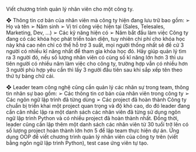 Viết chương trình quản lý nhân viên cho một công ty.

❖ Thông tin cơ bản của nhân viên mà công ty hiện đang lưu trữ bao gồm:
➢ Họ và tên
➢ Năm sinh
➢ Vị trí công việc hiện tại (Sales, Telesales, Marketing, Dev, …)
➢ Các kỹ năng hiện có
➢ Năm bắt đầu làm việc
Công ty đang có các khóa học phát triển toàn diện, tuy nhiên chi
phí cho khóa học này khá cao nên chỉ có thể hỗ trợ 3 suất, mọi người
thống nhất sẽ đề cử 3 người có nhiều kĩ năng nhất để tham gia khóa học
đó. Hãy giúp quản lý tìm ra 3 người đó, nếu số lượng nhân viên có cùng
số kĩ năng lớn hơn 3 thì ưu tiên người có nhiều năm làm việc cho công ty,
trường hợp vẫn có nhiều hơn 3 người phù hợp yêu cần thì lấy 3 người đầu
tiên sau khi sắp xếp tên theo thứ tự bảng chữ cái.

❖ Leader team công nghệ cũng cần quản lý các nhân sự trong team, thông
tin nhân sự bao gồm:
➢ Các thông tin cơ bản của nhân viên trong công ty
➢ Các ngôn ngữ lập trình đã từng dùng
➢ Các project đã hoàn thành
Công ty chuẩn bị triển khai một project quan trọng và độ khó cao,
do đó leader đang cần cân nhắc lập ra một danh sách các nhân viên đã
từng sử dụng ngôn ngữ lập trình Python và có nhiều project đã hoàn
thành nhất. Đồng thời, leader cũng cần lập thêm một danh sách các nhân
viên từ 30 tuổi trở lên có số lượng project hoàn thành lớn hơn 5 để lập
team thực hiện dự án.
Ứng dụng OOP để viết chương trình quản lý nhân viên của công ty
trên (viết bằng ngôn ngữ lập trình Python), test case ứng viên tự tạo.
